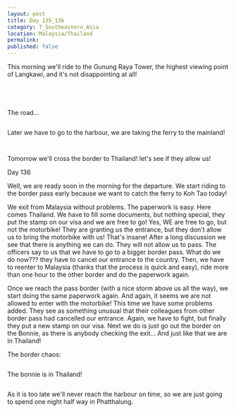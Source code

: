 ```yaml
---
layout: post
title: Day 135_136
category: 7_Southeastern_Asia
location: Malaysia/Thailand
permalink: 
published: false
---
```


This morning we'll ride to the Gunung Raya Tower, the highest viewing point of Langkawi, and it's not disappointing at all!


<p><a
href="https://lh3.googleusercontent.com/y2P1I08HLFyf5aVYUoaP-gBkAgsfbxU-ID8dvgRlDrWdFrzUEbq3VC_pwDx2qJTWSzbEfdv8vvroqqAHJlnvPWPmsXlJrjjeu5HS4LaiW9lfSPxWHGIaJoUPcxWi3hJVRCm-vUCY3-JAB4aXtAs5q1PWTxfX0YZykh_oEXrMrtTCmaZGOgbomtoKvzWGHocwfsF7KclNKl4HcqFNm34nW_F-ycaxGD4SQtMFOED9IwkMvIAtKoh4Fl3lMKXpCCI7NW8lLH76NQFoy9PacWKS5nus9lMl1B0_21HuRAwR-SEgFo-Y2sImyfImqSWofyynUpWmWJyAvWHwWh7I8evAAuG7G2m3ODtsbP8FR_ST0Qjjszu_MCEqv7dvSTKnBPQ-a_IaoRvLQz-qNzQLMaSutROiLwdeHXeBeX5rs0V0pjUEgH9ZG851fjus_oRdiBwm-WiAlaZ56Dlvl1FeR9wLjceru6U5MUP1plcXOOr-uZt__-_SzQryE1G3yFil3udVnM_Dz7Bt4aZsZ3a8gPTUCfINiCP6F06QPYa3cnIQzj81orv7yPeKwKYNyUxESLl9uC9tipE8qLzfrXPQQXhsWSbdhxip9AtP4h9P88LWaTWVatuicba2cLShXRiVYHEw7faK-H_h8Lh0wLk_zKvx7C2CNk7SkqAPEjkd8A_1VNka2ry86AP4tFZQb4z7NYgsyE4MzSdgkaw5duEkAOw=w836-h627-no"><img 
src="https://lh3.googleusercontent.com/y2P1I08HLFyf5aVYUoaP-gBkAgsfbxU-ID8dvgRlDrWdFrzUEbq3VC_pwDx2qJTWSzbEfdv8vvroqqAHJlnvPWPmsXlJrjjeu5HS4LaiW9lfSPxWHGIaJoUPcxWi3hJVRCm-vUCY3-JAB4aXtAs5q1PWTxfX0YZykh_oEXrMrtTCmaZGOgbomtoKvzWGHocwfsF7KclNKl4HcqFNm34nW_F-ycaxGD4SQtMFOED9IwkMvIAtKoh4Fl3lMKXpCCI7NW8lLH76NQFoy9PacWKS5nus9lMl1B0_21HuRAwR-SEgFo-Y2sImyfImqSWofyynUpWmWJyAvWHwWh7I8evAAuG7G2m3ODtsbP8FR_ST0Qjjszu_MCEqv7dvSTKnBPQ-a_IaoRvLQz-qNzQLMaSutROiLwdeHXeBeX5rs0V0pjUEgH9ZG851fjus_oRdiBwm-WiAlaZ56Dlvl1FeR9wLjceru6U5MUP1plcXOOr-uZt__-_SzQryE1G3yFil3udVnM_Dz7Bt4aZsZ3a8gPTUCfINiCP6F06QPYa3cnIQzj81orv7yPeKwKYNyUxESLl9uC9tipE8qLzfrXPQQXhsWSbdhxip9AtP4h9P88LWaTWVatuicba2cLShXRiVYHEw7faK-H_h8Lh0wLk_zKvx7C2CNk7SkqAPEjkd8A_1VNka2ry86AP4tFZQb4z7NYgsyE4MzSdgkaw5duEkAOw=w836-h627-no" alt=""></a></p>

<p><a
href="https://lh3.googleusercontent.com/Wywb1bLe8FUGSZrvFPLX5e1YonfhXlR7trmYlV3NlVo-rTPCzzMhMSuS1ys2GVdMbBywxKqQ0gicB0KmP0cYRznfC9uALEHDjbrvuQ6v9Q21PG3IyLbJfaq2DJnNcek2U46RCaujBG-FpJ0R36eYYkHT7xBB7oSdn8JJqa4XL_2lmPfaCeDl-VyHqHPPD5f-9N5NIsfDF-ws5wajYjdejzpJ3OXu5Rzk12lJozOFOoc6Eyt-vRVBW6BgOZlKIlO9Qkab7j5BO15roYWgHdZUe_aIET_Afyx6UcGoE8R28y5t3YH26BgeOBN8PLigjMuxNKn2VVn5BGmZKf4QVp9AFNYbcN3arq5MU9r0XErrgwONysG3xPWAlwSlCXPq6uCXeJhuxfoRJtacnjLtOynJLYt77vmuVDox5nxagjo-_euXK1jybTBQYSzv5YvreNCEK5GsVyb4LTKXLTpRHxjK4VyzWXIh0PaFVSxY7RnYcL_fhy4kRXQvH41HxGptloSJ76a2ceW-KuZiDTVwjzWVCsOilRgsI2nRapaAkVc0OVJgnnYPG_O1gp1osXTJ8RjRrZhs5tI3amzhgnG_3VtRVHINtHc1btKhAYAC5CADRo-5SjI24JQfFRRTvwYxDyPfs-UDQUhBk4UOogXSkxq1CNhlRBRzkUdHfnpno85aPxcmpyMUVIvpuAw8a0y1fXb0Cj2gm-TVm46Qx_VEqE8=w836-h627-no"><img 
src="https://lh3.googleusercontent.com/Wywb1bLe8FUGSZrvFPLX5e1YonfhXlR7trmYlV3NlVo-rTPCzzMhMSuS1ys2GVdMbBywxKqQ0gicB0KmP0cYRznfC9uALEHDjbrvuQ6v9Q21PG3IyLbJfaq2DJnNcek2U46RCaujBG-FpJ0R36eYYkHT7xBB7oSdn8JJqa4XL_2lmPfaCeDl-VyHqHPPD5f-9N5NIsfDF-ws5wajYjdejzpJ3OXu5Rzk12lJozOFOoc6Eyt-vRVBW6BgOZlKIlO9Qkab7j5BO15roYWgHdZUe_aIET_Afyx6UcGoE8R28y5t3YH26BgeOBN8PLigjMuxNKn2VVn5BGmZKf4QVp9AFNYbcN3arq5MU9r0XErrgwONysG3xPWAlwSlCXPq6uCXeJhuxfoRJtacnjLtOynJLYt77vmuVDox5nxagjo-_euXK1jybTBQYSzv5YvreNCEK5GsVyb4LTKXLTpRHxjK4VyzWXIh0PaFVSxY7RnYcL_fhy4kRXQvH41HxGptloSJ76a2ceW-KuZiDTVwjzWVCsOilRgsI2nRapaAkVc0OVJgnnYPG_O1gp1osXTJ8RjRrZhs5tI3amzhgnG_3VtRVHINtHc1btKhAYAC5CADRo-5SjI24JQfFRRTvwYxDyPfs-UDQUhBk4UOogXSkxq1CNhlRBRzkUdHfnpno85aPxcmpyMUVIvpuAw8a0y1fXb0Cj2gm-TVm46Qx_VEqE8=w836-h627-no" alt=""></a></p>

<p><a
href="https://lh3.googleusercontent.com/Mda0FOxQBtHuxeVKo8GM5T_Ku2Yna0hNNdhaZR49d_oY8BX-Bo4FBSiD7WOF-qYw2PxKEBwajZ99nhWAHLR90BqT28GAPvGxXLYwjTluZnybf6oCAoPlperMNmq71b_frsqVsdvK25Z16UqXVDduaW5xHBAQkE6PJcCxVC05dE4wLZRodhdBomglzT3OE8TVe8TA3nAH6uWXKAS4bwO7VSYFuQWdaEN0yNnba8cED_BQsvReNxzZn1DiY8KyuFUD1FIFS-NLf47pPxrxcoFpdHQiHNFouFv3bp5mokR38iMDj_-2MDmUWnNpzr0jeeOAc0JqvJFaxMZG0NiSn1qrHhglEwdLuERFuaEsEsA6zU9liX0dEQAOybyMb9XfQO3EHCTdl8itxB5C9sSQwe-8l0FylJlv_WV5M0Ya_SLcLE0-CGbWXnOlcG3umWn8hN97xzDbXK38KqAwFCOVo8wIF0ueZDUvrvNFu9TOG1zX1GHAiCbS4Ko4X--9y2mnVQSa741l9zqX7QBD9o8pjtu-Rqms7agine5Wo4pWkDxPxL5PEFh5_BvOv3gONCAQCfP8NJVhPDlK5iAvAbfegjpz-liX4raaF03iIux49WqWdyMJUyvPIJ4JIv4e98uK_UTKvaL2RsqGO2Mq_jL9KVrQlF-ShcQv6lwesvw4dvCkS1rNXwDmCrV7Ok2PhVdELUwMXnx47V5m7Jy41YLhloc=w669-h502-no"><img 
src="https://lh3.googleusercontent.com/Mda0FOxQBtHuxeVKo8GM5T_Ku2Yna0hNNdhaZR49d_oY8BX-Bo4FBSiD7WOF-qYw2PxKEBwajZ99nhWAHLR90BqT28GAPvGxXLYwjTluZnybf6oCAoPlperMNmq71b_frsqVsdvK25Z16UqXVDduaW5xHBAQkE6PJcCxVC05dE4wLZRodhdBomglzT3OE8TVe8TA3nAH6uWXKAS4bwO7VSYFuQWdaEN0yNnba8cED_BQsvReNxzZn1DiY8KyuFUD1FIFS-NLf47pPxrxcoFpdHQiHNFouFv3bp5mokR38iMDj_-2MDmUWnNpzr0jeeOAc0JqvJFaxMZG0NiSn1qrHhglEwdLuERFuaEsEsA6zU9liX0dEQAOybyMb9XfQO3EHCTdl8itxB5C9sSQwe-8l0FylJlv_WV5M0Ya_SLcLE0-CGbWXnOlcG3umWn8hN97xzDbXK38KqAwFCOVo8wIF0ueZDUvrvNFu9TOG1zX1GHAiCbS4Ko4X--9y2mnVQSa741l9zqX7QBD9o8pjtu-Rqms7agine5Wo4pWkDxPxL5PEFh5_BvOv3gONCAQCfP8NJVhPDlK5iAvAbfegjpz-liX4raaF03iIux49WqWdyMJUyvPIJ4JIv4e98uK_UTKvaL2RsqGO2Mq_jL9KVrQlF-ShcQv6lwesvw4dvCkS1rNXwDmCrV7Ok2PhVdELUwMXnx47V5m7Jy41YLhloc=w669-h502-no" alt=""></a></p>

<p><a
href="https://lh3.googleusercontent.com/X68M-Jt9p6PQiabpx73DqL5nx_0ZfcTFC6fwIzwMKCcFKKvtoOOvNs8csyhwZnvj6qaEA_ayZTEqXYZkQGRGCfq-F5wyIJYoWzMBOk3hmn2TfZfGb7vhh9h7o4Umqpjop3dcTOlPjPwl5figOiuOr-uvXSbKXSfndaYwCmTcVVT02v7MSOski_rTNITlUoxyi4Y1TwQQ-eZKfO1qALTFIyYIT_12oRASweqtfe2uVWzsqR4SzptBA6PUSwTkNRExZTwbjKHq0sJWFRSlQfcgN5m2AFNfNFeU3_SwsoNgFoZqCfuCFfZVZU8HS9PLQz3Y-EYq7IG9RnxG6qcStUTsBC44ju2whU_UAwwBa97iKvqjluoelxoxUcc6UPTgtaGnamnHj0Rc-6yBHSMZo9X_ON14pBfx5wQDCEVYUY7ES4wk5qF4zJNNbPw6RdXk58bTo6q0-1DxW9rGvxFB6BOrYXqxTtOsjKFgzXQ23DohOh52m_iT-qLFWZQvNLmnnqvfAXfwpbyF21TCSMqN8uqeM1atfIHVHRIcjZgKPrQca_TO8zZG16y7zZaQBAnUwwq1jo_Vx9Kky3omzn-qy1FhqCMxlrcARBOMHt_qYAU9AQVMKbeVLzNPgZuBrA9sX-LFUap55WgaVTNkkRO8SE1K6BC-vQtRPxUlrsbdAJEfdjTdf4rW0e1oJDIp6NG3ZwKGkum8aIsIbTye-4WEBX0=w669-h502-no"><img 
src="https://lh3.googleusercontent.com/X68M-Jt9p6PQiabpx73DqL5nx_0ZfcTFC6fwIzwMKCcFKKvtoOOvNs8csyhwZnvj6qaEA_ayZTEqXYZkQGRGCfq-F5wyIJYoWzMBOk3hmn2TfZfGb7vhh9h7o4Umqpjop3dcTOlPjPwl5figOiuOr-uvXSbKXSfndaYwCmTcVVT02v7MSOski_rTNITlUoxyi4Y1TwQQ-eZKfO1qALTFIyYIT_12oRASweqtfe2uVWzsqR4SzptBA6PUSwTkNRExZTwbjKHq0sJWFRSlQfcgN5m2AFNfNFeU3_SwsoNgFoZqCfuCFfZVZU8HS9PLQz3Y-EYq7IG9RnxG6qcStUTsBC44ju2whU_UAwwBa97iKvqjluoelxoxUcc6UPTgtaGnamnHj0Rc-6yBHSMZo9X_ON14pBfx5wQDCEVYUY7ES4wk5qF4zJNNbPw6RdXk58bTo6q0-1DxW9rGvxFB6BOrYXqxTtOsjKFgzXQ23DohOh52m_iT-qLFWZQvNLmnnqvfAXfwpbyF21TCSMqN8uqeM1atfIHVHRIcjZgKPrQca_TO8zZG16y7zZaQBAnUwwq1jo_Vx9Kky3omzn-qy1FhqCMxlrcARBOMHt_qYAU9AQVMKbeVLzNPgZuBrA9sX-LFUap55WgaVTNkkRO8SE1K6BC-vQtRPxUlrsbdAJEfdjTdf4rW0e1oJDIp6NG3ZwKGkum8aIsIbTye-4WEBX0=w669-h502-no" alt=""></a></p>

The road...

<p><a
href="https://lh3.googleusercontent.com/OmphxhU8gH2ff6NzIsGpCocm6q4hrOpr2xjg58YASvISOzC6e530tLqwRUyrVsJS3B6k6Dyt_20WK6upk3nHQY3claRa6v-Fxp3lX5vb9f8rDeR2D_hI9Mq7HRAwCyHpcRNgnw71xkjynY-WJfYKcvD8gr989nTxe2bH9XKCNgl-FiHT1QvaTrptdgmA1fs2pvA1bRSWLrHOOkG-YNqtQeEatAuctqB0R6orFSlGYIQqVOere2qFhw-70djTnmRXSLoULdt42_7jAu272WfsiAFnquMWTIcdWOB6YJU5M4-yixiGGzSj2yH63q9piGiCq7aHg1ZVa4iKCsv0cRehBDOYCxT7OWs7EImJ_62atQNZkRAU2hQJx_1pM3pzfJrnHsulb8Y5LKLV1NDj0TtBsQOi3O3FyoL2bSpkFaFz8naBlfet3g0q9mDmxu_IIRTsyBDwg18ptrX_AwFhFvt-_G2LFhkd7BxiaCz56d9niN-sDRoLZntpMfOdi6YON15iimrLJNPasU0olRSbTb9lw37nGoTO9llh1fe0cHn_b_B9GOROrVUUo_wT3AL9gjIFtciWnEY8fh4fgpuB0Ut4oUGCcHiRj7N1MZ12SCaby9nDfxjplPTxMqCi5_VIV8HopryZpVLPppm8uPVp_MWtvgeDYQTeDdHDwVnQSQt9ZrBkYFpIyHGXfOci9s8sUXw6l3LcyPDtP4l4qD_IeHA=w669-h502-no"><img 
src="https://lh3.googleusercontent.com/OmphxhU8gH2ff6NzIsGpCocm6q4hrOpr2xjg58YASvISOzC6e530tLqwRUyrVsJS3B6k6Dyt_20WK6upk3nHQY3claRa6v-Fxp3lX5vb9f8rDeR2D_hI9Mq7HRAwCyHpcRNgnw71xkjynY-WJfYKcvD8gr989nTxe2bH9XKCNgl-FiHT1QvaTrptdgmA1fs2pvA1bRSWLrHOOkG-YNqtQeEatAuctqB0R6orFSlGYIQqVOere2qFhw-70djTnmRXSLoULdt42_7jAu272WfsiAFnquMWTIcdWOB6YJU5M4-yixiGGzSj2yH63q9piGiCq7aHg1ZVa4iKCsv0cRehBDOYCxT7OWs7EImJ_62atQNZkRAU2hQJx_1pM3pzfJrnHsulb8Y5LKLV1NDj0TtBsQOi3O3FyoL2bSpkFaFz8naBlfet3g0q9mDmxu_IIRTsyBDwg18ptrX_AwFhFvt-_G2LFhkd7BxiaCz56d9niN-sDRoLZntpMfOdi6YON15iimrLJNPasU0olRSbTb9lw37nGoTO9llh1fe0cHn_b_B9GOROrVUUo_wT3AL9gjIFtciWnEY8fh4fgpuB0Ut4oUGCcHiRj7N1MZ12SCaby9nDfxjplPTxMqCi5_VIV8HopryZpVLPppm8uPVp_MWtvgeDYQTeDdHDwVnQSQt9ZrBkYFpIyHGXfOci9s8sUXw6l3LcyPDtP4l4qD_IeHA=w669-h502-no" alt=""></a></p>

Later we have to go to the harbour, we are taking the ferry to the mainland!

<p><a
href="https://lh3.googleusercontent.com/pUF2kivIUotLKA2glCiVhSoSMOWA_X2gmDlgEoQ-sWaZONchqsFlyO0WJmOa27y-MQkiztYB44cMMzr4Gg0WdT9RoVAjjx8QUod0dvpM6RbYDo2TgcbgYINZz-94of1laRhOwXjz17tL_aAEv0SDmKrBqeCxEMY0sDj0j_Q9JTrXY8ZialnATxpexymwqWGFVCy1-eqTS2mDlJdTkEf-LmxYBkh5qXcEONUSwVVPtS4SI3xzi-AswWTdVn3M7KPGiiGIcUdThsU00E3_XQVTd2_6BSIM2V9MF3Mu3GTK3D8mHhWqXPdiFwpA4YW4WEgGB-4bED1A76fLnu99qem78uzKvX6bmrCbB1bnWmT2A3ndNkOkmzXd71CdAf12Y9HKrS6GYxwwS4ntvd5pZ-tLZNptBi1GltoklKgb35seklEclIXlRXkrIkx9wkAekhK8I1nHMNt7o881rQcJgRpRG3Lnhe9kfQ7qswOTSloPd-m3Fq9KOy6BKWr6sWZcSCIJDsP_xVjs26AHgzm5oYNkih4fG0bE7LdDy2Y6t3FrFI9s6WnYc-YQnzuetEbLzMAqfXboBgbsCwVTrLgbVcbpWWIsK8ztvEkvNBGBoCKcuCgOQ-QJKLd_146eQF7IFVGAalJGgN8G-MaoO67bc_EZridKKbFQGSUzBDBkNNxBAC5AHGJCIaz-CwhwjRWyUi9cznErJvZdsryRzTs69fs=w669-h502-no"><img 
src="https://lh3.googleusercontent.com/pUF2kivIUotLKA2glCiVhSoSMOWA_X2gmDlgEoQ-sWaZONchqsFlyO0WJmOa27y-MQkiztYB44cMMzr4Gg0WdT9RoVAjjx8QUod0dvpM6RbYDo2TgcbgYINZz-94of1laRhOwXjz17tL_aAEv0SDmKrBqeCxEMY0sDj0j_Q9JTrXY8ZialnATxpexymwqWGFVCy1-eqTS2mDlJdTkEf-LmxYBkh5qXcEONUSwVVPtS4SI3xzi-AswWTdVn3M7KPGiiGIcUdThsU00E3_XQVTd2_6BSIM2V9MF3Mu3GTK3D8mHhWqXPdiFwpA4YW4WEgGB-4bED1A76fLnu99qem78uzKvX6bmrCbB1bnWmT2A3ndNkOkmzXd71CdAf12Y9HKrS6GYxwwS4ntvd5pZ-tLZNptBi1GltoklKgb35seklEclIXlRXkrIkx9wkAekhK8I1nHMNt7o881rQcJgRpRG3Lnhe9kfQ7qswOTSloPd-m3Fq9KOy6BKWr6sWZcSCIJDsP_xVjs26AHgzm5oYNkih4fG0bE7LdDy2Y6t3FrFI9s6WnYc-YQnzuetEbLzMAqfXboBgbsCwVTrLgbVcbpWWIsK8ztvEkvNBGBoCKcuCgOQ-QJKLd_146eQF7IFVGAalJGgN8G-MaoO67bc_EZridKKbFQGSUzBDBkNNxBAC5AHGJCIaz-CwhwjRWyUi9cznErJvZdsryRzTs69fs=w669-h502-no" alt=""></a></p>

<p><a
href="https://lh3.googleusercontent.com/pawUC0xKyxxc0KypY7xqXEXkFAXEhdqQr9DbUgR9HrrudK9hab-AdytFYd-lV9cyOg2GL90ThRYQVQWlkr03u9T8JvqpV11DhgScKlt89iX0LXMMKqP7DH8tKm-WYwb3K7wBfb3f_WN-wa6kzhToB09-PfJNoviBBKCP4evcqzmrRq-RmNqTz9j9-Vbhj_ShxY9RKgBvKmb86xhX7gM6xvfmTrFijIX6CBwhM9aTlV9qGCXp_MVsv8G3o6O6H2NRhohymbFsFafkW2B4OFfCXwpaVHqiW-m2wczmqK53lywrt6hNfmk3jP45Z02ygux9S6Yq914NovGR2kUxrW20HiXD6JFYbdj6NAHg5H9fXQ_Dm1J0Pjj0a6uJlQWrNGbTffNaiR4zMKJq9DxWa7fsyCsbKaH-VYVk7CoDnoQ3X1lYWjGYFCNkzaPEErt-pDjjuWh2yjZCyAGvGy0rOQDe_3avf64T1TC1Z91cGRfWMcq17K96xFuA9945vwYM0skvZHga8znqUTn4-JULlMSuiakt5L2r141xzJNh8Ett07QH9UakgaX9bdgjyTomRORSv0PoR2ArSQLOXo4t7L5SSDoUQBxk_KfI0pDKdhBFLkKPI7r2Bu4xcwDwEIfxBGkwdPxTsP3F8rqAcl0VD3s_CAyomQ0JArBNmU0E27xJhNxfHc8fR0IodsI2PRGca7Rr6HqeCWAFjjPAeIsRYw8=w836-h627-no"><img 
src="https://lh3.googleusercontent.com/pawUC0xKyxxc0KypY7xqXEXkFAXEhdqQr9DbUgR9HrrudK9hab-AdytFYd-lV9cyOg2GL90ThRYQVQWlkr03u9T8JvqpV11DhgScKlt89iX0LXMMKqP7DH8tKm-WYwb3K7wBfb3f_WN-wa6kzhToB09-PfJNoviBBKCP4evcqzmrRq-RmNqTz9j9-Vbhj_ShxY9RKgBvKmb86xhX7gM6xvfmTrFijIX6CBwhM9aTlV9qGCXp_MVsv8G3o6O6H2NRhohymbFsFafkW2B4OFfCXwpaVHqiW-m2wczmqK53lywrt6hNfmk3jP45Z02ygux9S6Yq914NovGR2kUxrW20HiXD6JFYbdj6NAHg5H9fXQ_Dm1J0Pjj0a6uJlQWrNGbTffNaiR4zMKJq9DxWa7fsyCsbKaH-VYVk7CoDnoQ3X1lYWjGYFCNkzaPEErt-pDjjuWh2yjZCyAGvGy0rOQDe_3avf64T1TC1Z91cGRfWMcq17K96xFuA9945vwYM0skvZHga8znqUTn4-JULlMSuiakt5L2r141xzJNh8Ett07QH9UakgaX9bdgjyTomRORSv0PoR2ArSQLOXo4t7L5SSDoUQBxk_KfI0pDKdhBFLkKPI7r2Bu4xcwDwEIfxBGkwdPxTsP3F8rqAcl0VD3s_CAyomQ0JArBNmU0E27xJhNxfHc8fR0IodsI2PRGca7Rr6HqeCWAFjjPAeIsRYw8=w836-h627-no" alt=""></a></p>

Tomorrow we'll cross the border to Thailand! let's see if they allow us!

Day 136

Well, we are ready soon in the morning for the departure. We start riding to the border pass early because we want to catch the ferry to Koh Tao today!

We exit from Malaysia without problems. The paperwork is easy. Here comes Thailand. We have to fill some documents, but nothing special, they put the stamp on our visa and we are free to go! Yes, WE are free to go, but not the motorbike! They are granting us the entrance, but they don't allow us to bring the motorbike with us! That's insane! After a long discussion we see that there is anything we can do. They will not allow us to pass. The officers say to us that we have to go to a bigger border pass. What do we do now??? they have to cancel our entrance to the country. Then, we have to reenter to Malaysia (thanks that the process is quick and easy), ride more than one hour to the other border and do the paperwork again.

Once we reach the pass border (with a nice storm above us all the way), we start doing the same paperwork again. And again, it seems we are not allowed to enter with the motorbike! This time we have some problems added. They see as something unusual that their colleagues from other border pass had cancelled our entrance. Again, we have to fight, but finally they put a new stamp on our visa. Next we do is just go out the border on the Bonnie, as there is anybody checking the exit... And just like that we are in Thailand!

The border chaos:

<p><a
href="https://lh3.googleusercontent.com/UIsIaIvW8usVQI5XUxlwzRYxshL_CruEytiA8j1UXlfIx9PCRKbizKKPoe5tBYAIAGgnAIgjyhNyFuZmRGNkmMtdtOUlbV77Gl8U01AZPlXI_ne2WVbvxyNZe7swDsrIZREVX-wIKHWPyp9hrN7P9faJzpSM5-JD5eX6SoTtwU9RUvNp0bC9RS763MJlYJOIPyVwggsSrT4LaNMgYZ9UZKYC1FpIQzeN0HoNmAKbaa_MJbteBTH7zWPX84vBX-NiW7A5mF0MBTWgSaX0tQ6fIh4B1gqnjbN5DpN77tdnsScySXfnGLhEz0NAFx7p5RNVOpkCbjtph-yN27VVX4NRj_-ybUaJEda_Wh53dw7Rq7NXhsPJoQUfjWJjzmil2x008qyAwz_3KXdtKcKO724oPchk3YvaVuS7j-xXMyf4rThrSUSk78a8TAK70X2Q2ZiA6ruQYLK0eFuuU6kBt-lnZvtAjD_MQypy8Sebud4tY90fKe-Qsm5Gr5FLGQ2lro6HiOy4iE8tMeqc26VTTxRBFxLQWs-p5kL2HdjmUXFkEXHjZ_r9-rxYtp_Ce9-M5JCXtxxdEtzAP7DhIkWFJxUGFvueVTW7zIeuaPYQsfoP4F3ugrpAuLHsQ4RHtH-0svcQtACKaZqLb5v4SUwA4PTKZ3N13CjsL4J91isXZrltbzQ4cd9aWVnvlGdamdiXSmVUY7Hc_1QGUxfMvg4pEBQ=w836-h627-no"><img 
src="https://lh3.googleusercontent.com/UIsIaIvW8usVQI5XUxlwzRYxshL_CruEytiA8j1UXlfIx9PCRKbizKKPoe5tBYAIAGgnAIgjyhNyFuZmRGNkmMtdtOUlbV77Gl8U01AZPlXI_ne2WVbvxyNZe7swDsrIZREVX-wIKHWPyp9hrN7P9faJzpSM5-JD5eX6SoTtwU9RUvNp0bC9RS763MJlYJOIPyVwggsSrT4LaNMgYZ9UZKYC1FpIQzeN0HoNmAKbaa_MJbteBTH7zWPX84vBX-NiW7A5mF0MBTWgSaX0tQ6fIh4B1gqnjbN5DpN77tdnsScySXfnGLhEz0NAFx7p5RNVOpkCbjtph-yN27VVX4NRj_-ybUaJEda_Wh53dw7Rq7NXhsPJoQUfjWJjzmil2x008qyAwz_3KXdtKcKO724oPchk3YvaVuS7j-xXMyf4rThrSUSk78a8TAK70X2Q2ZiA6ruQYLK0eFuuU6kBt-lnZvtAjD_MQypy8Sebud4tY90fKe-Qsm5Gr5FLGQ2lro6HiOy4iE8tMeqc26VTTxRBFxLQWs-p5kL2HdjmUXFkEXHjZ_r9-rxYtp_Ce9-M5JCXtxxdEtzAP7DhIkWFJxUGFvueVTW7zIeuaPYQsfoP4F3ugrpAuLHsQ4RHtH-0svcQtACKaZqLb5v4SUwA4PTKZ3N13CjsL4J91isXZrltbzQ4cd9aWVnvlGdamdiXSmVUY7Hc_1QGUxfMvg4pEBQ=w836-h627-no" alt=""></a></p>

The bonnie is in Thailand!

<p><a
href="https://lh3.googleusercontent.com/zDTmP68FxwvHRyKoxKScO247eRYr2PbiLA4tx0a1SuRdHzfbd4ZDOnmp8zcSfoi3h398eDHCmFzvOMwHzIW0FnjkK6HfeQzPjfCfUaxJWAtkns2vAl17_9DCT6Booot_8H-5T9WxbEXaWvz7GtXakMtzbQ2Jz3OmXVZuWfUlkrqXOav3WJaMhQ3ho2Q1WIWZNP3dKVWg7Qbe11j_97bpMFnUsban9eUjrIeUatzA6BK4wmFmeWXQ6vymzGxj3yV4wmw1U_J1PFkmHPDLjaaQFrwqkCWaKGaj5jqn81wboTAPF9-04SCHlk3RsVVfXY9-pVe1liOiPkQ5fsZFg1wtEm-OjgTjFBgdqUCDxKuabeJWeL4glbHj_537B-dJ_2Zmlz5-_6SebZK3HdV-R2AmcG1CnxEJxr2FeunXKTTmwLw72kYi54gZQYqiSwbneMfogvjVqNaBiJ1XZ5F7_aCSYjBCSB3rWwfsdhp_7hVOm9DOsEw44zPVtg33TNmpFD22lqWd_Bstq_TXQJTZaqLH8UxWvo0iJTkOxDCQnrwfuF_Xrq--JFlz9rXICmlJqM1nM1b7shJmMp_97YJyJl9k0EiqUp1gHyf6vcB9ZmGdGyhXIzzW797cxPfhHL00TUB3lowyZ544COB3mxZ1uRN8Y3THKUqbyczsf0yErmXUiDyCyMirvLS7X7N2ApTveBFmFACaGeP7O-gGEO2NXG4=w836-h627-no"><img 
src="https://lh3.googleusercontent.com/zDTmP68FxwvHRyKoxKScO247eRYr2PbiLA4tx0a1SuRdHzfbd4ZDOnmp8zcSfoi3h398eDHCmFzvOMwHzIW0FnjkK6HfeQzPjfCfUaxJWAtkns2vAl17_9DCT6Booot_8H-5T9WxbEXaWvz7GtXakMtzbQ2Jz3OmXVZuWfUlkrqXOav3WJaMhQ3ho2Q1WIWZNP3dKVWg7Qbe11j_97bpMFnUsban9eUjrIeUatzA6BK4wmFmeWXQ6vymzGxj3yV4wmw1U_J1PFkmHPDLjaaQFrwqkCWaKGaj5jqn81wboTAPF9-04SCHlk3RsVVfXY9-pVe1liOiPkQ5fsZFg1wtEm-OjgTjFBgdqUCDxKuabeJWeL4glbHj_537B-dJ_2Zmlz5-_6SebZK3HdV-R2AmcG1CnxEJxr2FeunXKTTmwLw72kYi54gZQYqiSwbneMfogvjVqNaBiJ1XZ5F7_aCSYjBCSB3rWwfsdhp_7hVOm9DOsEw44zPVtg33TNmpFD22lqWd_Bstq_TXQJTZaqLH8UxWvo0iJTkOxDCQnrwfuF_Xrq--JFlz9rXICmlJqM1nM1b7shJmMp_97YJyJl9k0EiqUp1gHyf6vcB9ZmGdGyhXIzzW797cxPfhHL00TUB3lowyZ544COB3mxZ1uRN8Y3THKUqbyczsf0yErmXUiDyCyMirvLS7X7N2ApTveBFmFACaGeP7O-gGEO2NXG4=w836-h627-no" alt=""></a></p>

As it is too late we'll never reach the harbour on time, so we are just going to spend one night half way in Phatthalung.
